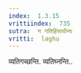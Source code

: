 ```yaml
---
index:  1.3.15
vrittiindex:  735
sutra:  न गतिहिंसार्थेभ्यः
vritti:  laghu 
---
```


व्यतिगच्छन्ति. व्यतिघ्नन्ति..


